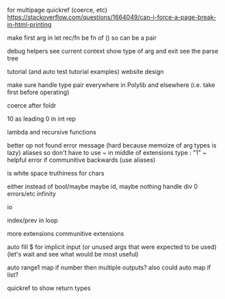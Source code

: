 for multipage quickref (coerce, etc)
https://stackoverflow.com/questions/1664049/can-i-force-a-page-break-in-html-printing

make first arg in let rec/fn be fn of () so can be a pair

debug helpers
	see current context
	show type of arg and exit
	see the parse tree

tutorial (and auto test tutorial examples)
website design

make sure handle type pair everywhere in Polylib and elsewhere (i.e. take first before operating)

coerce after foldr

10 as leading 0 in int rep

lambda and recursive functions

better op not found error message (hard because memoize of arg types is lazy)
aliases so don't have to use ~ in middle of extensions type : "1" ~
helpful error if communitive backwards (use aliases)

is white space truthiness for chars

either instead of bool/maybe
maybe id, maybe nothing
handle div 0 errors/etc
infinity

io

index/prev in loop

more extensions
	communitive extensions

auto fill $ for implicit input (or unused args that were expected to be used) (let's wait and see what would be most useful)

auto range1 map if number then multiple outputs? also could auto map if list?

quickref to show return types
